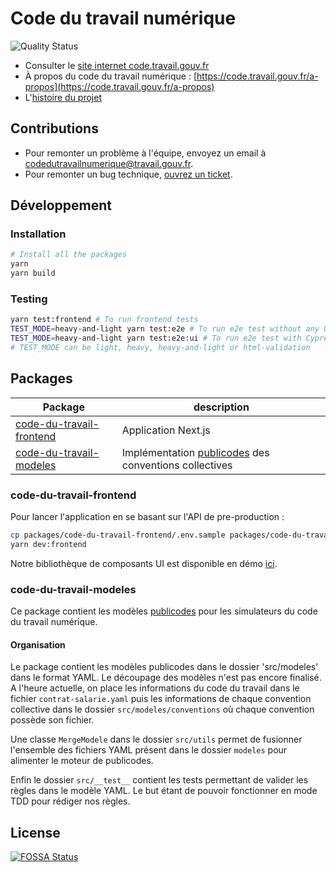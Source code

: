 # Code du travail numérique

![Quality Status](https://github.com/SocialGouv/code-du-travail-numerique/actions/workflows/quality.yml/badge.svg)

- Consulter le [site internet code.travail.gouv.fr](https://code.travail.gouv.fr)
- À propos du code du travail numérique : [https://code.travail.gouv.fr/a-propos](https://code.travail.gouv.fr/a-propos)
- L'[histoire du projet](https://incubateur.social.gouv.fr/startups/code-du-travail-numerique)

## Contributions

- Pour remonter un problème à l'équipe, envoyez un email à [codedutravailnumerique@travail.gouv.fr](mailto:codedutravailnumerique@travail.gouv.fr).
- Pour remonter un bug technique, [ouvrez un ticket](https://github.com/SocialGouv/code-du-travail-numerique/issues/new/choose).

## Développement

### Installation

```sh
# Install all the packages
yarn
yarn build
```

### Testing

```sh
yarn test:frontend # To run frontend tests
TEST_MODE=heavy-and-light yarn test:e2e # To run e2e test without any UI
TEST_MODE=heavy-and-light yarn test:e2e:ui # To run e2e test with Cypress UI
# TEST_MODE can be light, heavy, heavy-and-light or html-validation
```

## Packages

| Package                                                         | description                                                                  |
| --------------------------------------------------------------- | ---------------------------------------------------------------------------- |
| [code-du-travail-frontend](./packages/code-du-travail-frontend) | Application Next.js                                                          |
| [code-du-travail-modeles](./packages/code-du-travail-modeles)   | Implémentation [publicodes](https://publi.codes) des conventions collectives |

### code-du-travail-frontend

Pour lancer l'application en se basant sur l'API de pre-production :

```sh
cp packages/code-du-travail-frontend/.env.sample packages/code-du-travail-frontend/.env # Puis setter les bonnes variables
yarn dev:frontend
```

Notre bibliothèque de composants UI est disponible en démo [ici](https://socialgouv.github.io/code-du-travail-numerique/).

### code-du-travail-modeles

Ce package contient les modèles [publicodes](https://publi.codes/) pour les simulateurs du code du travail numérique.

#### Organisation

Le package contient les modèles publicodes dans le dossier 'src/modeles' dans le format YAML.
Le découpage des modèles n'est pas encore finalisé.
A l'heure actuelle, on place les informations du code du travail dans le fichier `contrat-salarie.yaml`
puis les informations de chaque convention collective dans le dossier `src/modeles/conventions`
où chaque convention possède son fichier.

Une classe `MergeModele` dans le dossier `src/utils` permet de fusionner l'ensemble des fichiers YAML présent dans le dossier `modeles` pour alimenter le moteur de publicodes.

Enfin le dossier `src/__test__` contient les tests permettant de valider les règles dans le modèle YAML.
Le but étant de pouvoir fonctionner en mode TDD pour rédiger nos règles.

## License

[![FOSSA Status](https://app.fossa.io/api/projects/git%2Bgithub.com%2FSocialGouv%2Fcode-du-travail-numerique.svg?type=large)](https://app.fossa.io/projects/git%2Bgithub.com%2FSocialGouv%2Fcode-du-travail-numerique?ref=badge_large)
